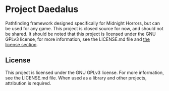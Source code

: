 # Project Daedalus
Pathfinding framework designed specifically for Midnight Horrors, but can be used for any game. This project is closed source for now, and should not be shared. It should be noted that this project is licensed under the GNU GPLv3 license, for more information, see the LICENSE.md file and [the license section](#license).

## License
This project is licensed under the GNU GPLv3 license. For more information, see the LICENSE.md file. When used as a library and other projects, attribution is required.